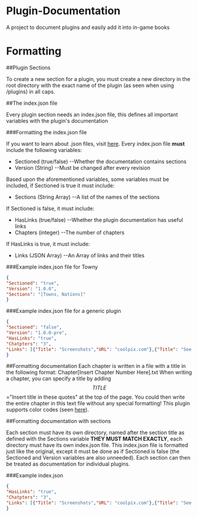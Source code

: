 Plugin-Documentation
====================

A project to document plugins and easily add it into in-game books

Formatting
==========

##Plugin Sections

To create a new section for a plugin, you must create a new directory in the root directory with the exact name of the plugin (as seen when using /plugins) in all caps.

##The index.json file

Every plugin section needs an index.json file, this defines all important variables with the plugin's documentation

###Formatting the index.json file

If you want to learn about .json files, visit [here](http://www.w3schools.com/json/json_syntax.asp). Every index.json file **must** include the following variables: 
* Sectioned (true/false) --Whether the documentation contains sections
* Version (String) --Must be changed after every revision

Based upon the aforementioned variables, some variables must be included, if Sectioned is true it must include:
* Sections (String Array) --A list of the names of the sections

If Sectioned is false, it must include:
* HasLinks (true/false) --Whether the plugin documentation has useful links
* Chapters (integer) --The number of chapters

If HasLinks is true, it must include:
* Links (JSON Array) --An Array of links and their titles

###Example index.json file for Towny

```JSON
{
"Sectioned": "true",
"Version": "1.0.0",
"Sections": "[Towns, Nations]"
}
```

###Example index.json file for a generic plugin

```JSON
{
"Sectioned": "false",
"Version": "1.0.0-pre",
"HasLinks": "true",
"Chatpters": "3",
"Links": [{"Title": "Screenshots","URL": "coolpix.com"},{"Title": "See more info here:","URL": "wiki.website.com"}]
}
```

##Formatting documentation
Each chapter is written in a file with a title in the following format: Chapter[Insert Chapter Number Here].txt
When writing a chapter, you can specify a title by adding $$TITLE$$="Insert title in these quotes" at the top of the page.
You could then write the entire chapter in this text file without any special formatting! This plugin supports color codes (seen [here](http://ess.khhq.net/mc/)).

##Formatting documentation with sections

Each section must have its own directory, named after the section title as defined with the Sections variable **THEY MUST MATCH EXACTLY**, each directory must have its own index.json file. This index.json file is formatted just like the original, except it must be done as if Sectioned is false (the Sectioned and Version variables are also unneeded). Each section can then be treated as documentation for individual plugins.

###Example index.json

```JSON
{
"HasLinks": "true",
"Chatpters": "3",
"Links": [{"Title": "Screenshots","URL": "coolpix.com"},{"Title": "See more info here:","URL": "wiki.website.com"}]
}
```
